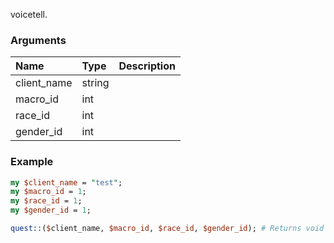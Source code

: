 voicetell.
### Arguments
**Name**|**Type**|**Description**
:---|:---|:---
client_name|string|
macro_id|int|
race_id|int|
gender_id|int|

### Example

```perl
my $client_name = "test";
my $macro_id = 1;
my $race_id = 1;
my $gender_id = 1;

quest::($client_name, $macro_id, $race_id, $gender_id); # Returns void
```
